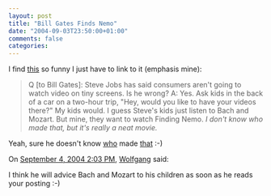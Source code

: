 ```yaml
---
layout: post
title: "Bill Gates Finds Nemo"
date: "2004-09-03T23:50:00+01:00"
comments: false
categories: 
---
```


<p>I find <a href="http://www.businessweek.com/print/technology/content/sep2004/tc2004092_2455.htm">this</a> so funny I just have to link to it (emphasis mine):</p>

<blockquote>
<p>Q [to Bill Gates]: Steve Jobs has said consumers aren't going to watch video on tiny screens. Is he wrong?
A: Yes. Ask kids in the back of a car on a two-hour trip, "Hey, would you like to have your videos there?" My kids would. I guess Steve's kids just listen to Bach and Mozart. But mine, they want to watch Finding Nemo. <em>I don't know who made that, but it's really a neat movie.</em> </p>
</blockquote>

<p>Yeah, sure he doesn't know <a href="http://www.pixar.com/companyinfo/aboutus/mte.html">who</a> made <a href="http://www.pixar.com/featurefilms/nemo/">that</a> :-)</p>

<section class="comments">

<div class="comment" id="comment-352">
On <a href="#comment-352" title="Permalink to this comment">September  4, 2004  2:03 PM</a>, <a href="http://schmidetzki.net" title="http://schmidetzki.net" rel="nofollow">Wolfgang</a>
said:
<p>I think he will advice Bach and Mozart to his children as soon as he reads your posting :-)</p>


</section>

